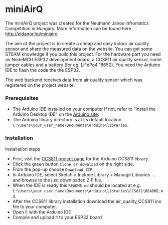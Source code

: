 # miniAirQ

The miniAirQ project was created for the Neumann Janos Infromatics Competition in Hungary. More information can be found here http://eldanor.hu/miniairq

The aim of the project is to create a cheap and easy indoor air quality sensor and share the measured data on the website. You can get some STEAM knowledge if you build this project. For the hardware part you need an NodeMCU ESP32 development board, a CCS811 air quality sensor, some jumper cables and a battery (for eg. LiFePo4 18650). You need the Arduino IDE to flash the code the the ESP32.

The web backend receives data from air quality sensor which was registered on the project website.

### Prerequisites
 - The Arduino IDE installed on your computer
   If not, refer to "Install the Arduino Desktop IDE" on the
   [Arduino site](https://www.arduino.cc/en/Guide/HomePage).
 - The Arduino library directory is at its default location.
    `C:\Users\your_user_name\Documents\Arduino\libraries`.

### Installation
Installation steps
 - First, visit the [CCS811 project page](https://github.com/maarten-pennings/CCS811) for the Arduino CCS811 library.
 - Click the green button `Clone or download` on the right side.
 - From the pop-up choose `Download ZIP`.
 - In Arduino IDE, select Sketch > Include Library > Manage Libraries ...
   and browse to the just downloaded ZIP file.
 - When the IDE is ready this `README.md` should be located at e.g.
   `C:\Users\your_user_name\Documents\Arduino\libraries\CCS811\README.md`. 
 - After the CCS811 library installation download the air_quality_CCS811.ino file to your computer.
 - Open it with the Arduino IDE
 - Compile and upload it to your ESP32 board
